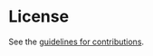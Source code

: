 # License

See the
[guidelines for contributions](https://github.com/BasilGuo/fc-signed-object/blob/main/CONTRIBUTING.md).
